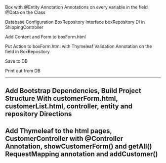 




Box with @Entity Annotation
Annotations on every variable in the field
@Data on the Class

Database Configuration
BoxRepository Interface
boxRepository DI in ShippingController

Add Content and Form to boxForm.html 

Put Action to boxForm.html with Thymeleaf
Validation Annotation on the field in BoxRepository

Save to DB 

Print out from DB

---------------------------------------------------------------
Add Bootstrap Dependencies, Build Project Structure With
customerForm.html, customerList.html, controller, entity and 
repository Directions
---------------------------------------------------------------
Add Thymeleaf to the html pages, CustomerController with 
@Controller Annotation, showCustomerForm() and getAll()
RequestMapping annotation and addCustomer()
---------------------------------------------------------------






